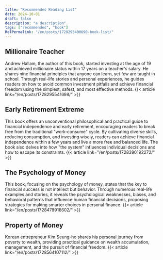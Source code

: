 ```yaml
---
title: "Recommended Reading List"
date: 2024-10-01
draft: false
description: "a description"
tags: ["recommended", "book"]
RelPermalink: "/en/posts/1728295490690-book-list/"
---
```


## Millionaire Teacher
Andrew Hallam, the author of this book, started investing at the age of 19 and achieved millionaire status within 17 years on a teacher's salary. He shares nine financial principles that anyone can learn, yet few are taught in school. Through real-life stories and personal experiences, he guides readers on how to avoid common investment pitfalls and achieve financial freedom using the simplest, safest, and most effective methods.
{{< article link="/en/posts/1728295541698/" >}}

## Early Retirement Extreme

This book offers an unconventional philosophical and practical guide to financial independence and early retirement, encouraging readers to break free from the traditional "work-consume" cycle. By cultivating diverse skills, reducing consumption, and investing wisely, readers can achieve financial independence within a few years and live a more free and balanced life. The book also delves into how "the system" influences individual decisions and how to escape its constraints.
{{< article link="/en/posts/1728390192272/" >}}

## The Psychology of Money

This book, focusing on the psychology of money, states that the key to financial success is not intellect but behavior. Through numerous real-life examples and stories, it reveals the psychological weaknesses, biases, and behavioral patterns that influence human financial decisions, proposing strategies for making smarter choices in personal finance. 
{{< article link="/en/posts/1728478918602/" >}}

## Property of Money

Korean entrepreneur Kim Seung-ho shares his personal journey from poverty to wealth, providing practical guidance on wealth accumulation, management, and the pursuit of financial freedom.
{{< article link="/en/posts/1728564107112/" >}}